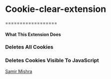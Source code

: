 # Cookie-clear-extension
==================

#### What This Extension Does


### Deletes All Cookies



### Deletes Cookies Visible To JavaScript



<a href="https://www.linkedin.com/in/smir45/">Samir Mishra</a> 
